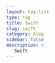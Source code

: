 ```yaml
---
layout: tag-list
type: tag
title: Swift
slug: swift
category: blog
sidebar: false
description: >
   Swift
---
```

